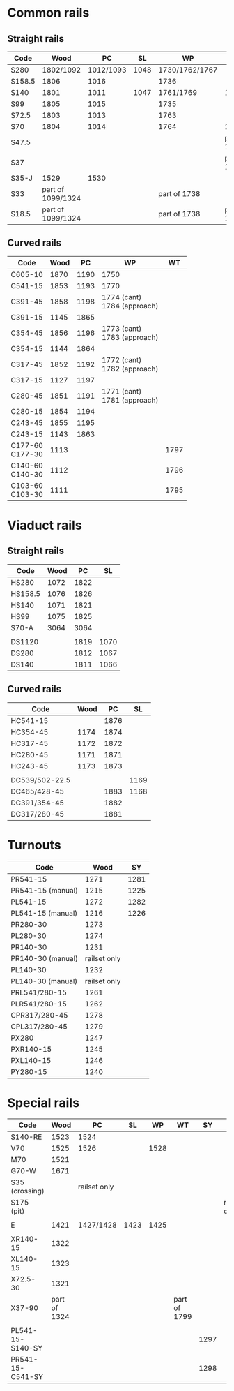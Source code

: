 # Common rails
## Straight rails

Code | Wood | PC | SL | WP | WT
--- | --- | --- | --- | --- | ---
S280 | 1802/1092 | 1012/1093 | 1048 | 1730/1762/1767
S158.5 | 1806 | 1016 || 1736
S140 | 1801 | 1011 | 1047 | 1761/1769 | 1793
S99 | 1805 | 1015 || 1735
S72.5 | 1803 | 1013 || 1763
S70 | 1804 | 1014 || 1764 | 1792/1789/1794
S47.5 ||||| part of 1798/1799
S37 ||||| part of 1798/1799
S35-J | 1529 | 1530 
S33 | part of 1099/1324 ||| part of 1738
S18.5 | part of 1099/1324 ||| part of 1738 | part of 1798/1799

## Curved rails

Code | Wood | PC | WP | WT
--- | --- | --- | --- | ---
C605-10 | 1870 | 1190 | 1750
C541-15 | 1853 | 1193 | 1770
C391-45 | 1858 | 1198 | 1774 (cant)<br>1784 (approach)
C391-15 | 1145 | 1865
C354-45 | 1856 | 1196 | 1773 (cant)<br>1783 (approach)
C354-15 | 1144 | 1864
C317-45 | 1852 | 1192 | 1772 (cant)<br>1782 (approach)
C317-15 | 1127 | 1197
C280-45 | 1851 | 1191 | 1771 (cant)<br>1781 (approach)
C280-15 | 1854 | 1194
C243-45 | 1855 | 1195
C243-15 | 1143 | 1863
C177-60<br>C177-30 | 1113 ||| 1797
C140-60<br>C140-30 | 1112 ||| 1796
C103-60<br>C103-30 | 1111 ||| 1795

# Viaduct rails
## Straight rails

Code | Wood | PC | SL
--- | --- | --- | ---
HS280 | 1072 | 1822
HS158.5 | 1076 | 1826
HS140 | 1071 | 1821
HS99 | 1075 | 1825
S70-A | 3064 | 3064
|||
DS1120 || 1819 | 1070
DS280 || 1812 | 1067
DS140 || 1811 | 1066

## Curved rails

Code | Wood | PC | SL
--- | --- | --- | ---
HC541-15 || 1876
HC354-45 | 1174 | 1874
HC317-45 | 1172 | 1872
HC280-45 | 1171 | 1871
HC243-45 | 1173 | 1873
|||
DC539/502-22.5 ||| 1169
DC465/428-45 || 1883 | 1168
DC391/354-45 || 1882
DC317/280-45 || 1881

# Turnouts

Code | Wood | SY
--- | --- | ---
PR541-15 | 1271 | 1281
PR541-15 (manual) | 1215 | 1225
PL541-15 | 1272 | 1282
PL541-15 (manual) | 1216 | 1226
PR280-30 | 1273
PL280-30 | 1274
PR140-30 | 1231
PR140-30 (manual) | railset only
PL140-30 | 1232
PL140-30 (manual) | railset only
PRL541/280-15 | 1261
PLR541/280-15 | 1262
CPR317/280-45 | 1278
CPL317/280-45 | 1279
PX280 | 1247
PXR140-15 | 1245
PXL140-15 | 1246
PY280-15 | 1240

# Special rails

Code | Wood | PC | SL | WP | WT | SY | PT
--- | --- | --- | --- | --- | --- | --- | ---
S140-RE | 1523 | 1524
V70 | 1525 | 1526 || 1528
M70 | 1521
G70-W | 1671
S35 (crossing) || railset only
S175 (pit) ||||||| railset only
|||
E | 1421 | 1427/1428 | 1423 | 1425
|||
XR140-15 | 1322
XL140-15 | 1323
X72.5-30 | 1321
X37-90 | part of 1324 |||| part of 1799
|||
PL541-15-S140-SY |||||| 1297
PR541-15-C541-SY |||||| 1298
